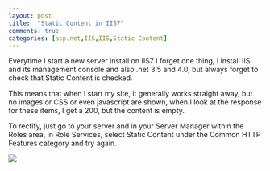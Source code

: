 ```yaml
---
layout: post
title:  "Static Content in IIS7"
comments: true
categories: [asp.net,IIS,IIS,Static Content]
---
```


Everytime I start a new server install on IIS7 I forget one thing, I install IIS and its management console and also .net 3.5 and 4.0, but always forget to check that Static Content is checked.

This means that when I start my site, it generally works straight away, but no images or CSS or even javascript are shown, when I look at the response for these items, I get a 200, but the content is empty.

To rectify, just go to your server and in your Server Manager within the Roles area, in Role Services, select Static Content under the Common HTTP Features category and try again.

![](http://meloveyouruntime.files.wordpress.com/2011/04/static_content.gif)
